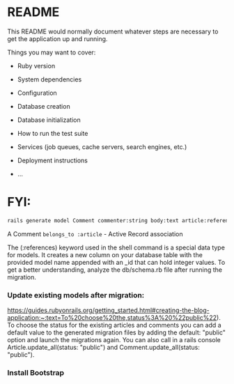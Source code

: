 # README

This README would normally document whatever steps are necessary to get the
application up and running.

Things you may want to cover:

- Ruby version

- System dependencies

- Configuration

- Database creation

- Database initialization

- How to run the test suite

- Services (job queues, cache servers, search engines, etc.)

- Deployment instructions

- ...

# FYI:

```bash
rails generate model Comment commenter:string body:text article:references
```

A Comment `belongs_to :article` - Active Record association

The (:references) keyword used in the shell command is a special data type for models. It creates a new column on your database table with the provided model name appended with an \_id that can hold integer values. To get a better understanding, analyze the db/schema.rb file after running the migration.

### Update existing models after migration:

https://guides.rubyonrails.org/getting_started.html#creating-the-blog-application:~:text=To%20choose%20the,status%3A%20%22public%22).
To choose the status for the existing articles and comments you can add a default value to the generated migration files by adding the default: "public" option and launch the migrations again. You can also call in a rails console Article.update_all(status: "public") and Comment.update_all(status: "public").

### Install Bootstrap
